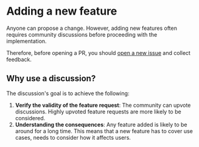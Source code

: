 # Adding a new feature

Anyone can propose a change. However, adding new features often requires community discussions before proceeding with the implementation.

Therefore, before opening a PR, you should [open a new issue](https://gitlab.com/serwist/serwist/issues/new) and collect feedback.

## Why use a discussion?

The discussion's goal is to achieve the following:

1. **Verify the validity of the feature request**: The community can upvote discussions. Highly upvoted feature requests are more likely to be considered.
2. **Understanding the consequences**: Any feature added is likely to be around for a long time. This means that a new feature has to cover use cases, needs to consider how it affects users.
